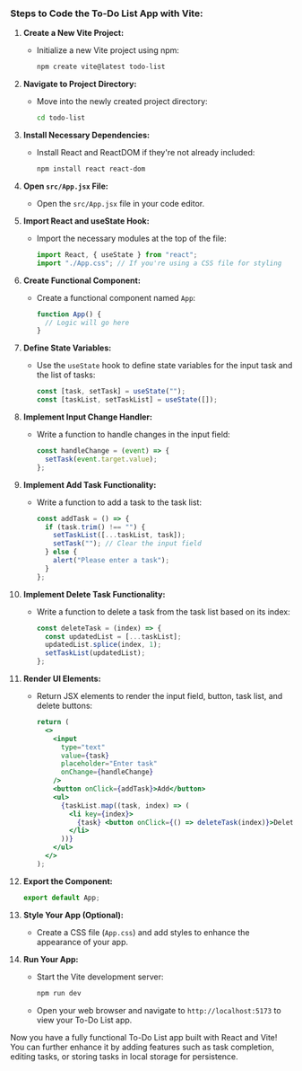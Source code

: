 ### Steps to Code the To-Do List App with Vite:

1. **Create a New Vite Project:**
   - Initialize a new Vite project using npm:
     ```bash
     npm create vite@latest todo-list
     ```

2. **Navigate to Project Directory:**
   - Move into the newly created project directory:
     ```bash
     cd todo-list
     ```

3. **Install Necessary Dependencies:**
   - Install React and ReactDOM if they're not already included:
     ```bash
     npm install react react-dom
     ```

4. **Open `src/App.jsx` File:**
   - Open the `src/App.jsx` file in your code editor.

5. **Import React and useState Hook:**
   - Import the necessary modules at the top of the file:
     ```jsx
     import React, { useState } from "react";
     import "./App.css"; // If you're using a CSS file for styling
     ```

6. **Create Functional Component:**
   - Create a functional component named `App`:
     ```jsx
     function App() {
       // Logic will go here
     }
     ```

7. **Define State Variables:**
   - Use the `useState` hook to define state variables for the input task and the list of tasks:
     ```jsx
     const [task, setTask] = useState("");
     const [taskList, setTaskList] = useState([]);
     ```

8. **Implement Input Change Handler:**
   - Write a function to handle changes in the input field:
     ```jsx
     const handleChange = (event) => {
       setTask(event.target.value);
     };
     ```

9. **Implement Add Task Functionality:**
   - Write a function to add a task to the task list:
     ```jsx
     const addTask = () => {
       if (task.trim() !== "") {
         setTaskList([...taskList, task]);
         setTask(""); // Clear the input field
       } else {
         alert("Please enter a task");
       }
     };
     ```

10. **Implement Delete Task Functionality:**
    - Write a function to delete a task from the task list based on its index:
      ```jsx
      const deleteTask = (index) => {
        const updatedList = [...taskList];
        updatedList.splice(index, 1);
        setTaskList(updatedList);
      };
      ```

11. **Render UI Elements:**
    - Return JSX elements to render the input field, button, task list, and delete buttons:
      ```jsx
      return (
        <>
          <input
            type="text"
            value={task}
            placeholder="Enter task"
            onChange={handleChange}
          />
          <button onClick={addTask}>Add</button>
          <ul>
            {taskList.map((task, index) => (
              <li key={index}>
                {task} <button onClick={() => deleteTask(index)}>Delete</button>
              </li>
            ))}
          </ul>
        </>
      );
      ```

12. **Export the Component:**
    ```jsx
    export default App;
    ```

13. **Style Your App (Optional):**
    - Create a CSS file (`App.css`) and add styles to enhance the appearance of your app.

14. **Run Your App:**
    - Start the Vite development server:
      ```bash
      npm run dev
      ```
    - Open your web browser and navigate to `http://localhost:5173` to view your To-Do List app.

Now you have a fully functional To-Do List app built with React and Vite! You can further enhance it by adding features such as task completion, editing tasks, or storing tasks in local storage for persistence.